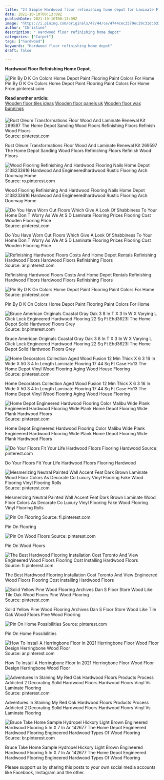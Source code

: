 ```yaml
---
title: "24 Simple Hardwood floor refinishing home depot for Laminate Flooring"
date: 2021-10-10T00:13:09Z
publishDate: 2021-10-10T00:13:09Z
image: "https://i.pinimg.com/originals/47/44/ce/4744cec2579ec29c31dcb33155791a28.jpg"
author: "Christine"
description: " Hardwood floor refinishing home depot"
categories: ["Carpet"]
tags: ["hardwood"]
keywords: "Hardwood floor refinishing home depot"
draft: false

---
```

<!-- Head tag Code -->
**Hardwood Floor Refinishing Home Depot**, 

![Pin By D K On Colors Home Depot Paint Flooring Paint Colors For Home](https://i.pinimg.com/originals/a5/be/ff/a5beff7d7e551d17f3127f292d99bbe2.jpg "Pin By D K On Colors Home Depot Paint Flooring Paint Colors For Home")
Pin By D K On Colors Home Depot Paint Flooring Paint Colors For Home From pinterest.com

**Read another article:**  
[Wooden floor tiles ideas](/wooden-floor-tiles-ideas/)
[Wooden floor panels uk](/wooden-floor-panels-uk/)
[Wooden floor wax bunnings](/wooden-floor-wax-bunnings/)




### 

 


![Rust Oleum Transformations Floor Wood And Laminate Renewal Kit 269597 The Home Depot Sanding Wood Floors Refinishing Floors Refinish Wood Floors](https://i.pinimg.com/originals/7b/41/f8/7b41f84176b0e59a439742cb35673461.jpg "Rust Oleum Transformations Floor Wood And Laminate Renewal Kit 269597 The Home Depot Sanding Wood Floors Refinishing Floors Refinish Wood Floors")
Source: pinterest.com

Rust Oleum Transformations Floor Wood And Laminate Renewal Kit 269597 The Home Depot Sanding Wood Floors Refinishing Floors Refinish Wood Floors  

![Wood Flooring Refinishing And Hardwood Flooring Nails Home Depot 3138233616 Hardwood And Engineeredhardwood Rustic Flooring Arch Doorway Home](https://i.pinimg.com/564x/2e/58/eb/2e58eb05193ab84b7ab3645befe52a9f.jpg "Wood Flooring Refinishing And Hardwood Flooring Nails Home Depot 3138233616 Hardwood And Engineeredhardwood Rustic Flooring Arch Doorway Home")
Source: ro.pinterest.com

Wood Flooring Refinishing And Hardwood Flooring Nails Home Depot 3138233616 Hardwood And Engineeredhardwood Rustic Flooring Arch Doorway Home  

![Do You Have Worn Out Floors Which Give A Look Of Shabbiness To Your Home Don T Worry As We At S D Laminate Flooring Prices Flooring Cost Wooden Flooring Price](https://i.pinimg.com/736x/3e/ac/04/3eac04b9751272cdfe5de2648ccf8d37.jpg "Do You Have Worn Out Floors Which Give A Look Of Shabbiness To Your Home Don T Worry As We At S D Laminate Flooring Prices Flooring Cost Wooden Flooring Price")
Source: pinterest.com

Do You Have Worn Out Floors Which Give A Look Of Shabbiness To Your Home Don T Worry As We At S D Laminate Flooring Prices Flooring Cost Wooden Flooring Price  

![Refinishing Hardwood Floors Costs And Home Depot Rentals Refinishing Hardwood Floors Hardwood Floors Refinishing Floors](https://i.pinimg.com/originals/ea/c8/30/eac830bd1ad766426bd722e27f33a4b2.jpg "Refinishing Hardwood Floors Costs And Home Depot Rentals Refinishing Hardwood Floors Hardwood Floors Refinishing Floors")
Source: ar.pinterest.com

Refinishing Hardwood Floors Costs And Home Depot Rentals Refinishing Hardwood Floors Hardwood Floors Refinishing Floors  

![Pin By D K On Colors Home Depot Paint Flooring Paint Colors For Home](https://i.pinimg.com/originals/a5/be/ff/a5beff7d7e551d17f3127f292d99bbe2.jpg "Pin By D K On Colors Home Depot Paint Flooring Paint Colors For Home")
Source: pinterest.com

Pin By D K On Colors Home Depot Paint Flooring Paint Colors For Home  

![Bruce American Originals Coastal Gray Oak 3 8 In T X 3 In W X Varying L Click Lock Engineered Hardwood Flooring 22 Sq Ft Ehd3623l The Home Depot Solid Hardwood Floors Grey](https://i.pinimg.com/originals/bf/43/b5/bf43b561020ac2f5fe6301441c77ccf7.jpg "Bruce American Originals Coastal Gray Oak 3 8 In T X 3 In W X Varying L Click Lock Engineered Hardwood Flooring 22 Sq Ft Ehd3623l The Home Depot Solid Hardwood Floors Grey")
Source: br.pinterest.com

Bruce American Originals Coastal Gray Oak 3 8 In T X 3 In W X Varying L Click Lock Engineered Hardwood Flooring 22 Sq Ft Ehd3623l The Home Depot Solid Hardwood Floors Grey  

![Home Decorators Collection Aged Wood Fusion 12 Mm Thick X 6 3 16 In Wide X 50 3 4 In Length Laminate Flooring 17 44 Sq Ft Case Hc13 The Home Depot Vinyl Wood Flooring Aging Wood House Flooring](https://i.pinimg.com/originals/de/f2/6b/def26ba77740918c6117c32cf970c175.jpg "Home Decorators Collection Aged Wood Fusion 12 Mm Thick X 6 3 16 In Wide X 50 3 4 In Length Laminate Flooring 17 44 Sq Ft Case Hc13 The Home Depot Vinyl Wood Flooring Aging Wood House Flooring")
Source: pinterest.com

Home Decorators Collection Aged Wood Fusion 12 Mm Thick X 6 3 16 In Wide X 50 3 4 In Length Laminate Flooring 17 44 Sq Ft Case Hc13 The Home Depot Vinyl Wood Flooring Aging Wood House Flooring  

![Home Depot Engineered Hardwood Flooring Color Malibu Wide Plank Engineered Hardwood Flooring Wide Plank Home Depot Flooring Wide Plank Hardwood Floors](https://i.pinimg.com/736x/9c/29/c4/9c29c4a707aa21c9932548994e8ecb02.jpg "Home Depot Engineered Hardwood Flooring Color Malibu Wide Plank Engineered Hardwood Flooring Wide Plank Home Depot Flooring Wide Plank Hardwood Floors")
Source: pinterest.com

Home Depot Engineered Hardwood Flooring Color Malibu Wide Plank Engineered Hardwood Flooring Wide Plank Home Depot Flooring Wide Plank Hardwood Floors  

![Do Your Floors Fit Your Life Hardwood Floors Flooring Hardwood](https://i.pinimg.com/originals/7c/bd/05/7cbd05422c42779976d9dc1072043bff.jpg "Do Your Floors Fit Your Life Hardwood Floors Flooring Hardwood")
Source: pinterest.com

Do Your Floors Fit Your Life Hardwood Floors Flooring Hardwood  

![Mesmerizing Neutral Painted Wall Accent Feat Dark Brown Laminate Wood Floor Colors As Decorate Co Luxury Vinyl Flooring Fake Wood Flooring Vinyl Flooring Rolls](https://i.pinimg.com/736x/79/cc/82/79cc8221757616b263159b55f9cefd69--fake-wood-flooring-flooring-ideas.jpg "Mesmerizing Neutral Painted Wall Accent Feat Dark Brown Laminate Wood Floor Colors As Decorate Co Luxury Vinyl Flooring Fake Wood Flooring Vinyl Flooring Rolls")
Source: pinterest.com

Mesmerizing Neutral Painted Wall Accent Feat Dark Brown Laminate Wood Floor Colors As Decorate Co Luxury Vinyl Flooring Fake Wood Flooring Vinyl Flooring Rolls  

![Pin On Flooring](https://i.pinimg.com/736x/c9/05/0e/c9050e6d5d84d200fae81825819484da--hickory-flooring-engineered-hardwood-flooring.jpg "Pin On Flooring")
Source: fi.pinterest.com

Pin On Flooring  

![Pin On Wood Floors](https://i.pinimg.com/originals/6c/aa/8a/6caa8a5af0e7bc938971f0c147b8c567.jpg "Pin On Wood Floors")
Source: pinterest.com

Pin On Wood Floors  

![The Best Hardwood Flooring Installation Cost Toronto And View Engineered Wood Floors Flooring Cost Installing Hardwood Floors](https://i.pinimg.com/originals/b0/e4/47/b0e447319105dcdd176b8d36a03e3efc.jpg "The Best Hardwood Flooring Installation Cost Toronto And View Engineered Wood Floors Flooring Cost Installing Hardwood Floors")
Source: fi.pinterest.com

The Best Hardwood Flooring Installation Cost Toronto And View Engineered Wood Floors Flooring Cost Installing Hardwood Floors  

![Solid Yellow Pine Wood Flooring Archives Dan S Floor Store Wood Like Tile Oak Wood Floors Pine Wood Flooring](https://i.pinimg.com/736x/35/cf/fe/35cffe2b850811044661b05558ffd916--pine-wood-flooring-refinishing-wood-floors.jpg "Solid Yellow Pine Wood Flooring Archives Dan S Floor Store Wood Like Tile Oak Wood Floors Pine Wood Flooring")
Source: pinterest.com

Solid Yellow Pine Wood Flooring Archives Dan S Floor Store Wood Like Tile Oak Wood Floors Pine Wood Flooring  

![Pin On Home Possibilities](https://i.pinimg.com/originals/d6/34/c2/d634c298d883cd5aec3f8173e138d923.jpg "Pin On Home Possibilities")
Source: pinterest.com

Pin On Home Possibilities  

![How To Install A Herringbone Floor In 2021 Herringbone Floor Wood Floor Design Herringbone Wood Floor](https://i.pinimg.com/originals/67/06/5c/67065c89a1f0c8eb537fd75eb7d619c5.webp "How To Install A Herringbone Floor In 2021 Herringbone Floor Wood Floor Design Herringbone Wood Floor")
Source: ar.pinterest.com

How To Install A Herringbone Floor In 2021 Herringbone Floor Wood Floor Design Herringbone Wood Floor  

![Adventures In Staining My Red Oak Hardwood Floors Products Process Addicted 2 Decorating Solid Hardwood Floors Hardwood Floors Vinyl Vs Laminate Flooring](https://i.pinimg.com/originals/24/41/cd/2441cda44e1d2f3f23ceb65ec6e3025e.jpg "Adventures In Staining My Red Oak Hardwood Floors Products Process Addicted 2 Decorating Solid Hardwood Floors Hardwood Floors Vinyl Vs Laminate Flooring")
Source: pinterest.com

Adventures In Staining My Red Oak Hardwood Floors Products Process Addicted 2 Decorating Solid Hardwood Floors Hardwood Floors Vinyl Vs Laminate Flooring  

![Bruce Take Home Sample Hydropel Hickory Light Brown Engineered Hardwood Flooring 5 In X 7 In Ar 142677 The Home Depot Engineered Hardwood Flooring Engineered Hardwood Types Of Wood Flooring](https://i.pinimg.com/originals/47/44/ce/4744cec2579ec29c31dcb33155791a28.jpg "Bruce Take Home Sample Hydropel Hickory Light Brown Engineered Hardwood Flooring 5 In X 7 In Ar 142677 The Home Depot Engineered Hardwood Flooring Engineered Hardwood Types Of Wood Flooring")
Source: br.pinterest.com

Bruce Take Home Sample Hydropel Hickory Light Brown Engineered Hardwood Flooring 5 In X 7 In Ar 142677 The Home Depot Engineered Hardwood Flooring Engineered Hardwood Types Of Wood Flooring  

Please support us by sharing this posts to your own social media accounts like Facebook, Instagram and the other.

